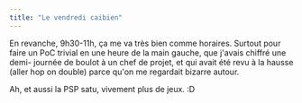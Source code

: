 ```yaml
---
title: "Le vendredi caibien"
---
```


En revanche, 9h30-11h, ça me va très bien comme horaires. Surtout pour faire
un PoC trivial en une heure de la main gauche, que j'avais chiffré une demi-
journée de boulot à un chef de projet, et qui avait été revu à la hausse
(aller hop on double) parce qu'on me regardait bizarre autour.

Ah, et aussi la PSP satu, vivement plus de jeux. :D


